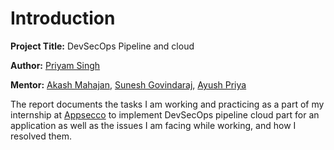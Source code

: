 
# Introduction 

**Project Title:** DevSecOps Pipeline and cloud

**Author:** [Priyam Singh](https://www.linkedin.com/in/priyamsingh1337/)

**Mentor:** [Akash Mahajan](https://twitter.com/makash), [Sunesh Govindaraj](https://twitter.com/suneshgovind), [Ayush Priya](https://twitter.com/ayushpriya10)

The report documents the tasks I am working and practicing as a part of my internship at [Appsecco](https://appsecco.com/) to implement DevSecOps pipeline cloud part for an application as well as the issues I am facing while working, and how I resolved them. 